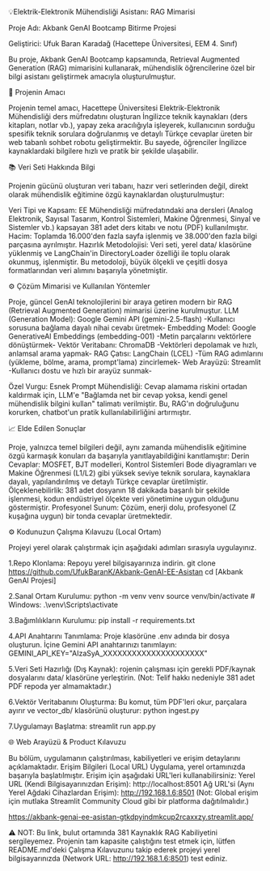 💡Elektrik-Elektronik Mühendisliği Asistanı: RAG Mimarisi

Proje Adı: Akbank GenAI Bootcamp Bitirme Projesi

Geliştirici: Ufuk Baran Karadağ (Hacettepe Üniversitesi, EEM 4. Sınıf)

Bu proje, Akbank GenAI Bootcamp kapsamında, Retrieval Augmented Generation (RAG) mimarisini kullanarak, mühendislik öğrencilerine özel bir bilgi asistanı geliştirmek amacıyla oluşturulmuştur.

🎯 Projenin Amacı

Projenin temel amacı, Hacettepe Üniversitesi Elektrik-Elektronik Mühendisliği ders müfredatını oluşturan İngilizce teknik kaynakları (ders kitapları, notlar vb.), yapay zeka aracılığıyla işleyerek, kullanıcının sorduğu spesifik teknik sorulara doğrulanmış ve detaylı Türkçe cevaplar üreten bir web tabanlı sohbet robotu geliştirmektir. Bu sayede, öğrenciler İngilizce kaynaklardaki bilgilere hızlı ve pratik bir şekilde ulaşabilir.

📚 Veri Seti Hakkında Bilgi

Projenin gücünü oluşturan veri tabanı, hazır veri setlerinden değil, direkt olarak mühendislik eğitimine özgü kaynaklardan oluşturulmuştur:

Veri Tipi ve Kapsam: EE Mühendisliği müfredatındaki ana dersleri (Analog Elektronik, Sayısal Tasarım, Kontrol Sistemleri, Makine Öğrenmesi, Sinyal ve Sistemler vb.) kapsayan 381 adet ders kitabı ve notu (PDF) kullanılmıştır.
Hacim: Toplamda 16.000'den fazla sayfa işlenmiş ve 38.000'den fazla bilgi parçasına ayrılmıştır.
Hazırlık Metodolojisi: Veri seti, yerel data/ klasörüne yüklenmiş ve LangChain'in DirectoryLoader özelliği ile toplu olarak okunmuş, işlenmiştir. Bu metodoloji, büyük ölçekli ve çeşitli dosya formatlarından veri alımını başarıyla yönetmiştir.

⚙️ Çözüm Mimarisi ve Kullanılan Yöntemler

Proje, güncel GenAI teknolojilerini bir araya getiren modern bir RAG (Retrieval Augmented Generation) mimarisi üzerine kurulmuştur.
LLM (Generation Model): Google Gemini API (gemini-2.5-flash) -Kullanıcı sorusuna bağlama dayalı nihai cevabı üretmek-
Embedding Model: Google GenerativeAI Embeddings (embedding-001) -Metin parçalarını vektörlere dönüştürmek-
Vektör Veritabanı: ChromaDB -Vektörleri depolamak ve hızlı, anlamsal arama yapmak-
RAG Çatısı: LangChain (LCEL) -Tüm RAG adımlarını (yükleme, bölme, arama, prompt'lama) zincirlemek-
Web Arayüzü: Streamlit -Kullanıcı dostu ve hızlı bir arayüz sunmak-

Özel Vurgu: Esnek Prompt Mühendisliği: Cevap alamama riskini ortadan kaldırmak için, LLM'e "Bağlamda net bir cevap yoksa, kendi genel mühendislik bilgini kullan" talimatı verilmiştir. Bu, RAG'ın doğruluğunu korurken, chatbot'un pratik kullanılabilirliğini artırmıştır.

📈 Elde Edilen Sonuçlar

Proje, yalnızca temel bilgileri değil, aynı zamanda mühendislik eğitimine özgü karmaşık konuları da başarıyla yanıtlayabildiğini kanıtlamıştır:
Derin Cevaplar: MOSFET, BJT modelleri, Kontrol Sistemleri Bode diyagramları ve Makine Öğrenmesi (L1/L2) gibi yüksek seviye teknik sorulara, kaynaklara dayalı, yapılandırılmış ve detaylı Türkçe cevaplar üretilmiştir.
Ölçeklenebilirlik: 381 adet dosyanın 18 dakikada başarılı bir şekilde işlenmesi, kodun endüstriyel ölçekte veri yönetimine uygun olduğunu göstermiştir.
Profesyonel Sunum: Çözüm, enerji dolu, profesyonel (Z kuşağına uygun) bir tonda cevaplar üretmektedir.

⚙️ Kodunuzun Çalışma Kılavuzu (Local Ortam)

Projeyi yerel olarak çalıştırmak için aşağıdaki adımları sırasıyla uygulayınız.

1.Repo Klonlama: Repoyu yerel bilgisayarınıza indirin.
git clone https://github.com/UfukBaranK/Akbank-GenAI-EE-Asistan
cd [Akbank GenAI Projesi]

2.Sanal Ortam Kurulumu:
python -m venv venv
source venv/bin/activate  # Windows: .\venv\Scripts\activate

3.Bağımlılıkların Kurulumu:
pip install -r requirements.txt

4.API Anahtarını Tanımlama:
Proje klasörüne .env adında bir dosya oluşturun.
İçine Gemini API anahtarınızı tanımlayın: GEMINI_API_KEY="AIzaSyA_XXXXXXXXXXXXXXXXXXXXX"

5.Veri Seti Hazırlığı (Dış Kaynak):
rojenin çalışması için gerekli PDF/kaynak dosyalarını data/ klasörüne yerleştirin.
(Not: Telif hakkı nedeniyle 381 adet PDF repoda yer almamaktadır.)

6.Vektör Veritabanını Oluşturma:
Bu komut, tüm PDF'leri okur, parçalara ayırır ve vector_db/ klasörünü oluşturur:
python ingest.py

7.Uygulamayı Başlatma:
streamlit run app.py

🌐 Web Arayüzü & Product Kılavuzu

Bu bölüm, uygulamanın çalıştırılması, kabiliyetleri ve erişim detaylarını açıklamaktadır.
Erişim Bilgileri (Local URL)
Uygulama, yerel ortamınızda başarıyla başlatılmıştır. Erişim için aşağıdaki URL'leri kullanabilirsiniz:
Yerel URL (Kendi Bilgisayarınızdan Erişim): http://localhost:8501
Ağ URL'si (Aynı Yerel Ağdaki Cihazlardan Erişim): http://192.168.1.6:8501
(Not: Global erişim için mutlaka Streamlit Community Cloud gibi bir platforma dağıtılmalıdır.)

https://akbank-genai-ee-asistan-gtkdpyindmkcup2rcaxxzy.streamlit.app/

⚠️ NOT: Bu link, bulut ortamında 381 Kaynaklık RAG Kabiliyetini sergileyemez. Projenin tam kapasite çalıştığını test etmek için, lütfen README.md'deki Çalışma Kılavuzunu takip ederek projeyi yerel bilgisayarınızda (Network URL: http://192.168.1.6:8501) test ediniz.
